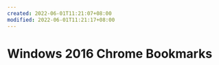 ```yaml
---
created: 2022-06-01T11:21:07+08:00
modified: 2022-06-01T11:21:17+08:00
---
```


# Windows 2016 Chrome Bookmarks

